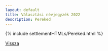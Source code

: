 ```yaml
---
layout: default
title: Választási névjegyzék 2022
description: Pereked
---
```


{% include settlementHTMLs/Pereked.html %}

[Vissza](./)